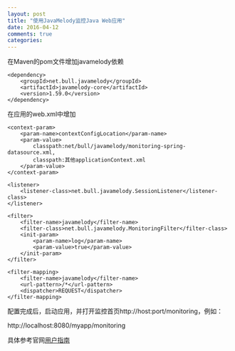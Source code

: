 ```yaml
---
layout: post
title: "使用JavaMelody监控Java Web应用"
date: 2016-04-12
comments: true
categories:
---
```

  
  在Maven的pom文件增加javamelody依赖
  
```
<dependency>
    <groupId>net.bull.javamelody</groupId>
    <artifactId>javamelody-core</artifactId>
    <version>1.59.0</version>
</dependency>
```

在应用的web.xml中增加

```
<context-param>
	<param-name>contextConfigLocation</param-name>
	<param-value>
		classpath:net/bull/javamelody/monitoring-spring-datasource.xml,
		classpath:其他applicationContext.xml		
	</param-value>
</context-param>

<listener>
    <listener-class>net.bull.javamelody.SessionListener</listener-class>
</listener>

<filter>
    <filter-name>javamelody</filter-name>
    <filter-class>net.bull.javamelody.MonitoringFilter</filter-class>
	<init-param> 
		<param-name>log</param-name> 
		<param-value>true</param-value> 
	</init-param>
</filter>

<filter-mapping>
    <filter-name>javamelody</filter-name>
    <url-pattern>/*</url-pattern>
    <dispatcher>REQUEST</dispatcher>
</filter-mapping>
```    

配置完成后，启动应用，并打开监控首页http://host:port/monitoring，例如：

http://localhost:8080/myapp/monitoring

具体参考官网[用户指南](https://github.com/javamelody/javamelody/wiki/UserGuide#introduction)
